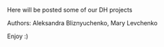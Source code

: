 Here will be posted some of our DH projects

Authors: Aleksandra Bliznyuchenko, Mary Levchenko

Enjoy :)
